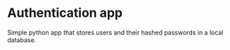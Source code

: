 # Authentication app
Simple python app that stores users and their hashed passwords in a local database.
